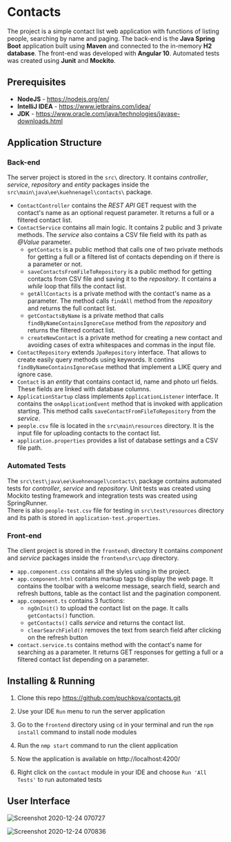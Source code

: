 # Contacts
The project is a simple contact list web application with functions of listing people, searching by name and paging. 
The back-end is the **Java Spring Boot** application built using **Maven** and connected to the in-memory **H2 database**. The front-end was developed with **Angular 10**. Automated tests was created using **Junit** and **Mockito**. 

## Prerequisites
- **NodeJS** - https://nodejs.org/en/
- **IntelliJ IDEA** - https://www.jetbrains.com/idea/
- **JDK** - https://www.oracle.com/java/technologies/javase-downloads.html

## Application Structure
### Back-end
The server project is stored in the `src\` directory. It contains *controller*, *service*, *repository* and *entity* packages inside the `src\main\java\ee\kuehnenagel\contacts\` package.
- `ContactController` contains the *REST API* GET request with the contact's name as an optional request parameter. It returns a full or a filtered contact list.
- `ContactService` contains all main logic. It contains 2 public and 3 private methods. The *service* also contains a CSV file field with its path as *@Value* parameter. 
	 - `getContacts` is a public method  that calls one of two private methods for getting a full or a filtered list of contacts depending on if there is a parameter or not.
	 - `saveContactsFromFileToRepository` is a public method for getting contacts from CSV file and saving it to the *repository*. It contains a *while* loop that fills the contact list.
	 - `getAllContacts` is a private method with the contact's name as a parameter. The method calls `findAll` method from the *repository* and returns the full contact list.
	 - `getContactsByName` is a private method that calls `findByNameContainsIgnoreCase` method from the *repository* and returns the filtered contact list.
	 - `createNewContact` is a private method for creating a new contact and avoiding cases of extra whitespaces and commas in the input file.
- `ContactRepository` extends `JpaRepository` interface. That allows to create easily query methods using keywords. It contins `findByNameContainsIgnoreCase` method that implement a LIKE query and ignore case.
- `Contact` is an *entity* that contains contact id, name and photo url fields. These fields are linked with database columns.
- `ApplicationStartup` class implements `ApplicationListener` interface. It contains the `onApplicationEvent` method that is invoked with application starting. This method calls `saveContactFromFileToRepository` from the *service*.  	 
- `people.csv` file is located in the `src\main\resources` directory. It is the input file for uploading contacts to the contact list.
- `application.properties` provides a list of database settings and a CSV file path.

### Automated Tests
The `src\test\java\ee\kuehnenagel\contacts\` package contains automated tests for *controller*, *service* and *repository*. 
Unit tests was created using Mockito testing framework and integration tests was created using SpringRunner.  
There is also `people-test.csv` file for testing in `src\test\resources` directory and its path is stored in `application-test.properties`.

### Front-end
The client project is stored in the `frontend\` directory It contains *component* and *service* packages inside the `frontend\src\app` directory.
- `app.component.css` contains all the slyles using in the project.
- `app.component.html` contains markup tags to display the web page. It contains the toolbar with a welcome message, search field, search and refresh buttons, table as the contact list and the pagination component.
- `app.component.ts` contains 3 fuctions: 
	 - `ngOnInit()` to upload the contact list on the page. It calls `getContacts()` function.
	 - `getContacts()` calls *service* and returns the contact list. 
	 - `clearSearchField()` removes the text from search field after clicking on the refresh button
- `contact.service.ts` contains method with the contact's name for searching as a parameter. It returns GET responses for getting a full or a filtered contact list depending on a parameter.

## Installing & Running 
1. Clone this repo https://github.com/puchkova/contacts.git

2. Use your IDE `Run` menu to run the server application

3. Go to the `frontend` directory using `cd` in your terminal and run the `npm install` command to install node modules 

4. Run the `nmp start` command to run the client application

5. Now the application is available on http://localhost:4200/

6. Right click on the `contact` module in your IDE and choose `Run 'All Tests'` to run automated tests 

## User Interface
![Screenshot 2020-12-24 070727](https://user-images.githubusercontent.com/54691147/103062477-f1eae680-45b6-11eb-97e3-6deb5f8fa165.jpg)

![Screenshot 2020-12-24 070836](https://user-images.githubusercontent.com/54691147/103062609-69207a80-45b7-11eb-90fd-766e347a00b9.jpg)

